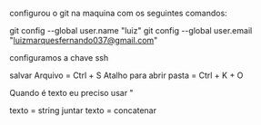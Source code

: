 configurou o git na maquina com os seguintes comandos:

git config --global user.name "luiz" 
git config --global user.email "luizmarquesfernando037@gmail.com" 

configuramos a chave ssh 

salvar Arquivo = Ctrl + S 
Atalho para abrir pasta = Ctrl + K + O

Quando é texto eu preciso usar " 

texto = string
juntar texto = concatenar